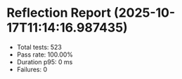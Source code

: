 # Reflection Report (2025-10-17T11:14:16.987435)

- Total tests: 523
- Pass rate: 100.00%
- Duration p95: 0 ms
- Failures: 0

